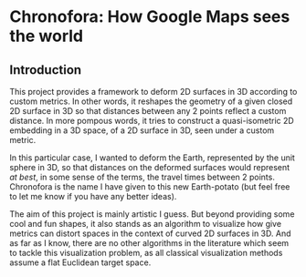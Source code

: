 # Chronofora: How Google Maps sees the world

## Introduction

This project provides a framework to deform 2D surfaces in 3D according to custom metrics. In other words, it reshapes the geometry of a given closed 2D surface in 3D so that distances between any 2 points reflect a custom distance. In more pompous words, it tries to construct a quasi-isometric 2D embedding in a 3D space, of a 2D surface in 3D, seen under a custom metric.

In this particular case, I wanted to deform the Earth, represented by the unit sphere in 3D, so that distances on the deformed surfaces would represent _at best_, in some sense of the terms, the travel times between 2 points. Chronofora is the name I have given to this new Earth-potato (but feel free to let me know if you have any better ideas).

The aim of this project is mainly artistic I guess. But beyond providing some cool and fun shapes, it also stands as an algorithm to visualize how give metrics can distort spaces in the context of curved 2D surfaces in 3D. And as far as I know, there are no other algorithms in the literature which seem to tackle this visualization problem, as all classical visualization methods assume a flat Euclidean target space.


